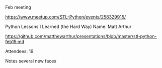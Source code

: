 Feb meeting

https://www.meetup.com/STL-Python/events/258329915/

Python Lessons I Learned (the Hard Way)
Name: Matt Arthur

https://github.com/matthewarthur/presentations/blob/master/stl-python-feb19.md


Attendees: 19

Notes several new faces
